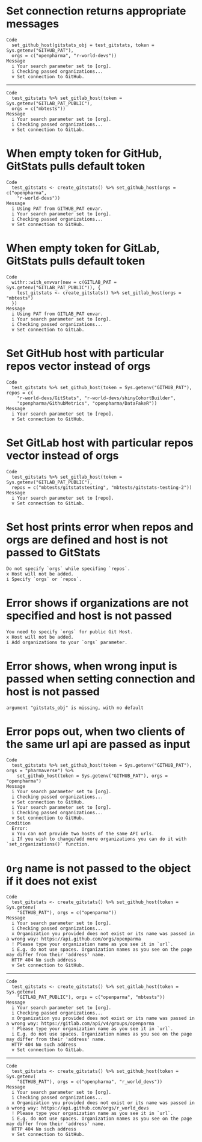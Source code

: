 # Set connection returns appropriate messages

    Code
      set_github_host(gitstats_obj = test_gitstats, token = Sys.getenv("GITHUB_PAT"),
      orgs = c("openpharma", "r-world-devs"))
    Message
      i Your search parameter set to [org].
      i Checking passed organizations...
      v Set connection to GitHub.

---

    Code
      test_gitstats %>% set_gitlab_host(token = Sys.getenv("GITLAB_PAT_PUBLIC"),
      orgs = c("mbtests"))
    Message
      i Your search parameter set to [org].
      i Checking passed organizations...
      v Set connection to GitLab.

# When empty token for GitHub, GitStats pulls default token

    Code
      test_gitstats <- create_gitstats() %>% set_github_host(orgs = c("openpharma",
        "r-world-devs"))
    Message
      i Using PAT from GITHUB_PAT envar.
      i Your search parameter set to [org].
      i Checking passed organizations...
      v Set connection to GitHub.

# When empty token for GitLab, GitStats pulls default token

    Code
      withr::with_envvar(new = c(GITLAB_PAT = Sys.getenv("GITLAB_PAT_PUBLIC")), {
        test_gitstats <- create_gitstats() %>% set_gitlab_host(orgs = "mbtests")
      })
    Message
      i Using PAT from GITLAB_PAT envar.
      i Your search parameter set to [org].
      i Checking passed organizations...
      v Set connection to GitLab.

# Set GitHub host with particular repos vector instead of orgs

    Code
      test_gitstats %>% set_github_host(token = Sys.getenv("GITHUB_PAT"), repos = c(
        "r-world-devs/GitStats", "r-world-devs/shinyCohortBuilder",
        "openpharma/GithubMetrics", "openpharma/DataFakeR"))
    Message
      i Your search parameter set to [repo].
      v Set connection to GitHub.

# Set GitLab host with particular repos vector instead of orgs

    Code
      test_gitstats %>% set_gitlab_host(token = Sys.getenv("GITLAB_PAT_PUBLIC"),
      repos = c("mbtests/gitstatstesting", "mbtests/gitstats-testing-2"))
    Message
      i Your search parameter set to [repo].
      v Set connection to GitLab.

# Set host prints error when repos and orgs are defined and host is not passed to GitStats

    Do not specify `orgs` while specifing `repos`.
    x Host will not be added.
    i Specify `orgs` or `repos`.

# Error shows if organizations are not specified and host is not passed

    You need to specify `orgs` for public Git Host.
    x Host will not be added.
    i Add organizations to your `orgs` parameter.

# Error shows, when wrong input is passed when setting connection and host is not passed

    argument "gitstats_obj" is missing, with no default

# Error pops out, when two clients of the same url api are passed as input

    Code
      test_gitstats %>% set_github_host(token = Sys.getenv("GITHUB_PAT"), orgs = "pharmaverse") %>%
        set_github_host(token = Sys.getenv("GITHUB_PAT"), orgs = "openpharma")
    Message
      i Your search parameter set to [org].
      i Checking passed organizations...
      v Set connection to GitHub.
      i Your search parameter set to [org].
      i Checking passed organizations...
      v Set connection to GitHub.
    Condition
      Error:
      x You can not provide two hosts of the same API urls.
      i If you wish to change/add more organizations you can do it with `set_organizations()` function.

# `Org` name is not passed to the object if it does not exist

    Code
      test_gitstats <- create_gitstats() %>% set_github_host(token = Sys.getenv(
        "GITHUB_PAT"), orgs = c("openparma"))
    Message
      i Your search parameter set to [org].
      i Checking passed organizations...
      x Organization you provided does not exist or its name was passed in a wrong way: https://api.github.com/orgs/openparma
      ! Please type your organization name as you see it in `url`.
      i E.g. do not use spaces. Organization names as you see on the page may differ from their 'address' name.
      HTTP 404 No such address
      v Set connection to GitHub.

---

    Code
      test_gitstats <- create_gitstats() %>% set_gitlab_host(token = Sys.getenv(
        "GITLAB_PAT_PUBLIC"), orgs = c("openparma", "mbtests"))
    Message
      i Your search parameter set to [org].
      i Checking passed organizations...
      x Organization you provided does not exist or its name was passed in a wrong way: https://gitlab.com/api/v4/groups/openparma
      ! Please type your organization name as you see it in `url`.
      i E.g. do not use spaces. Organization names as you see on the page may differ from their 'address' name.
      HTTP 404 No such address
      v Set connection to GitLab.

---

    Code
      test_gitstats <- create_gitstats() %>% set_github_host(token = Sys.getenv(
        "GITHUB_PAT"), orgs = c("openpharma", "r_world_devs"))
    Message
      i Your search parameter set to [org].
      i Checking passed organizations...
      x Organization you provided does not exist or its name was passed in a wrong way: https://api.github.com/orgs/r_world_devs
      ! Please type your organization name as you see it in `url`.
      i E.g. do not use spaces. Organization names as you see on the page may differ from their 'address' name.
      HTTP 404 No such address
      v Set connection to GitHub.

